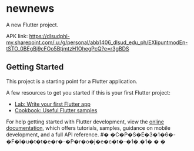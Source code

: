 # newnews

A new Flutter project.

APK link: https://dlsudphl-my.sharepoint.com/:u:/g/personal/abb1406_dlsud_edu_ph/EXIipuntmodEn-tSTO_0BEgBj9cFOo5BtjmtzH1OhegPcQ?e=r3gBDS

## Getting Started

This project is a starting point for a Flutter application.

A few resources to get you started if this is your first Flutter project:

- [Lab: Write your first Flutter app](https://docs.flutter.dev/get-started/codelab)
- [Cookbook: Useful Flutter samples](https://docs.flutter.dev/cookbook)

For help getting started with Flutter development, view the
[online documentation](https://docs.flutter.dev/), which offers tutorials,
samples, guidance on mobile development, and a full API reference.
#� �C�P�S�E�3�1�6�-�F�l�u�t�t�e�r�-�P�r�o�j�e�c�t�-�1�.�1�
�
�
